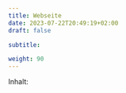 ```yaml
---
title: Webseite
date: 2023-07-22T20:49:19+02:00
draft: false

subtitle: 

weight: 90
---
```


Inhalt: 
